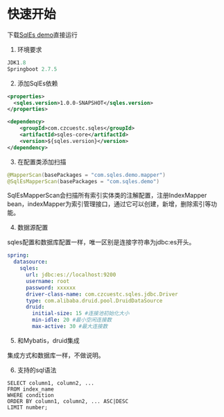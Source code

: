 # 快速开始
下载[SqlEs demo](https://github.com/czcuestc/sqles)直接运行

1. 环境要求

```java
JDK1.8
Springboot 2.7.5
```



2. 添加SqlEs依赖

```xml
<properties>
  <sqles.version>1.0.0-SNAPSHOT</sqles.version>
</properties>
```

```xml
<dependency>
    <groupId>com.czcuestc.sqles</groupId>
    <artifactId>sqles-core</artifactId>
    <version>${sqles.version}</version>
</dependency>
```

3. 在配置类添加扫描

```java
@MapperScan(basePackages = "com.sqles.demo.mapper")
@SqlEsMapperScan(basePackages = "com.sqles.demo")
```

SqlEsMapperScan会扫描所有索引实体类的注解配置，注册IndexMapper bean，indexMapper为索引管理接口，通过它可以创建，新增，删除索引等功能。



4. 数据源配置

  sqles配置和数据库配置一样，唯一区别是连接字符串为jdbc:es开头。

```yaml
spring:
  datasource:
    sqles:
      url: jdbc:es://localhost:9200
      username: root
      password: xxxxxx
      driver-class-name: com.czcuestc.sqles.jdbc.Driver
      type: com.alibaba.druid.pool.DruidDataSource
      druid:
        initial-size: 15 #连接池初始化大小
        min-idle: 20 #最小空闲连接数
        max-active: 30 #最大连接数
```



5. 和Mybatis，druid集成

  集成方式和数据库一样，不做说明。



6. 支持的sql语法

  

```plsql
SELECT column1, column2, ...
FROM index_name
WHERE condition
ORDER BY column1, column2, ... ASC|DESC
LIMIT number;
```







